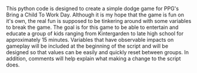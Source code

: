 This python code is designed to create a simple dodge game for PPG's Bring a Child To Work Day. Although it is my hope that the game is fun on it's own, the real fun is supposed to be tinkering around with some variables to break the game.
The goal is for this game to be able to entertain and educate a group of kids ranging from Kintergarden to late high school for approximately 15 minutes. Variables that have observable impacts on gameplay will be included at the beginning
of the script and will be designed so that values can be easily and quickly reset between groups. In addition, comments will help explain what making a change to the script does.

